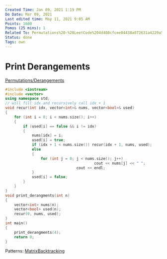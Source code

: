 ```yaml
---
Created Time: Jan 09, 2021 1:19 PM
Do Date: Mar 09, 2021
Last edited time: May 11, 2021 9:05 AM
Points: 1600
Pomos (25 mins): 1
Related To: Permutations%20-%20LeetCode%204d488cfcee04438a872631a4229a572a.md
Status: done
Tags: own
---
```


# Print Derangements

[Permutations/Derangements](https://rosettacode.org/wiki/Permutations/Derangements#C.23)
```cpp
#include <iostream>
#include <vector>
using namespace std;
// will fill idx and recursively call idx + 1
void recur(int idx, vector<int>& nums, vector<bool>& used)
{
    for (int i = 0; i < nums.size(); i++)
    {
        if (used[i] == false && i != idx)
        {
            nums[idx] = i; 
            used[i] = true; 
            if (idx + 1 < nums.size()) recur(idx + 1, nums, used);
            else 
            {
                for (int j = 0; j < nums.size(); j++) 
										cout << nums[j] << " "; 
								cout << endl;
            }
            used[i] = false; 
        }
    }
}
void print_derangments(int n)
{
    vector<int> nums(n); 
    vector<bool> used(n);
    recur(0, nums, used);
}
int main()
{
    print_derangments(4);
    return 0;
}
```
Patterns: [Matrix](Matrix.md)[Backtracking](Backtracking.md)